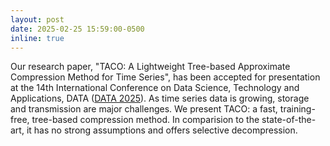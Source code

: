 ```yaml
---
layout: post
date: 2025-02-25 15:59:00-0500
inline: true
---
```


Our research paper, "TACO: A Lightweight Tree-based Approximate Compression Method for Time Series", has been accepted for presentation at the 14th International Conference on Data Science, Technology and Applications, DATA ([DATA 2025](https://data.scitevents.org)). As time series data is growing, storage and transmission are major challenges. 
We present TACO: a fast, training-free, tree-based compression method. In comparision to the state-of-the-art, it has no strong assumptions and offers selective decompression.